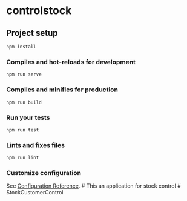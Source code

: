 # controlstock

## Project setup
```
npm install
```

### Compiles and hot-reloads for development
```
npm run serve
```

### Compiles and minifies for production
```
npm run build
```

### Run your tests
```
npm run test
```

### Lints and fixes files
```
npm run lint
```

### Customize configuration
See [Configuration Reference](https://cli.vuejs.org/config/).
#   T h i s   a n   a p p l i c a t i o n   f o r   s t o c k   c o n t r o l  
 #   S t o c k C u s t o m e r C o n t r o l  
 